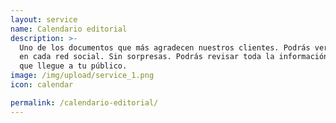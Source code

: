 ```yaml
---
layout: service
name: Calendario editorial
description: >-
  Uno de los documentos que más agradecen nuestros clientes. Podrás ver qué publicamos cada día de la semana
  en cada red social. Sin sorpresas. Podrás revisar toda la información que emitamos de tu negocio antes de
  que llegue a tu público.
image: /img/upload/service_1.png
icon: calendar

permalink: /calendario-editorial/
---
```


